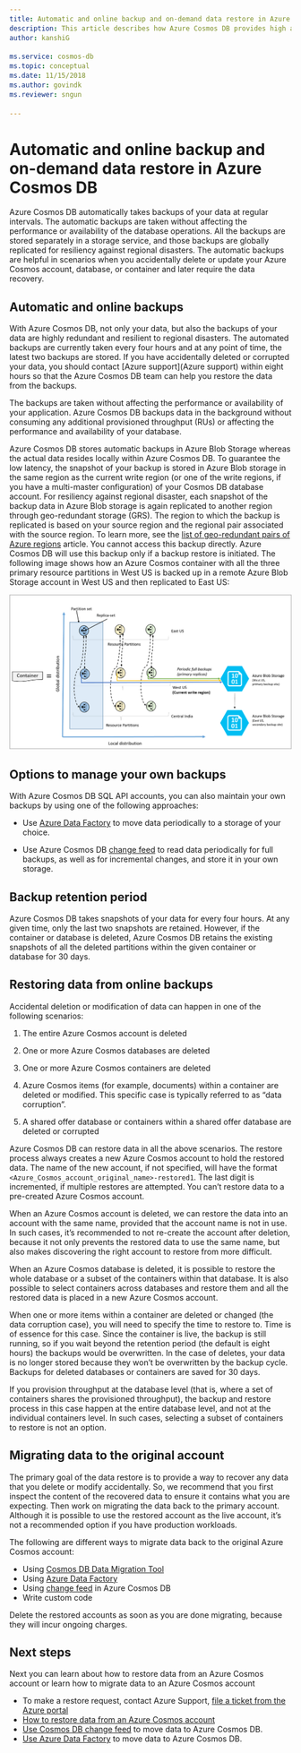 ```yaml
---
title: Automatic and online backup and on-demand data restore in Azure Cosmos DB
description: This article describes how Azure Cosmos DB provides high availability
author: kanshiG

ms.service: cosmos-db
ms.topic: conceptual
ms.date: 11/15/2018
ms.author: govindk
ms.reviewer: sngun

---
```


# Automatic and online backup and on-demand data restore in Azure Cosmos DB

Azure Cosmos DB automatically takes backups of your data at regular intervals. The automatic backups are taken without affecting the performance or availability of the database operations. All the backups are stored separately in a storage service, and those backups are globally replicated for resiliency against regional disasters. The automatic backups are helpful in scenarios when you accidentally delete or update your Azure Cosmos account, database, or container and later require the data recovery.

## Automatic and online backups

With Azure Cosmos DB, not only your data, but also the backups of your data are highly redundant and resilient to regional disasters. The automated backups are currently taken every four hours and at any point of time, the latest two backups are stored. If you have accidentally deleted or corrupted your data, you should contact [Azure support](Azure support) within eight hours so that the Azure Cosmos DB team can help you restore the data from the backups.

The backups are taken without affecting the performance or availability of your application. Azure Cosmos DB backups data in the background without consuming any additional provisioned throughput (RUs) or affecting the performance and availability of your database.

Azure Cosmos DB stores automatic backups in Azure Blob Storage whereas the actual data resides locally within Azure Cosmos DB. To guarantee the low latency, the snapshot of your backup is stored in Azure Blob storage in the same region as the current write region (or one of the write regions, if you have a multi-master configuration) of your Cosmos DB database account. For resiliency against regional disaster, each snapshot of the backup data in Azure Blob storage is again replicated to another region through geo-redundant storage (GRS). 
The region to which the backup is replicated is based on your source region and the regional pair associated with the source region. To learn more, see the [list of geo-redundant pairs of Azure regions](../best-practices-availability-paired-regions.md) article. You cannot access this backup directly. Azure Cosmos DB will use this backup only if a backup restore is initiated.
The following image shows how an Azure Cosmos container with all the three primary resource partitions in West US is backed up in a remote Azure Blob Storage account in West US and then replicated to East US:

![Periodic full backups of all Cosmos DB entities in GRS Azure Storage](./media/online-backup-and-restore/automatic-backup.png)

## Options to manage your own backups

With Azure Cosmos DB SQL API accounts, you can also maintain your own backups by using one of the following approaches:

* Use [Azure Data Factory](../data-factory/connector-azure-cosmos-db.md) to move data periodically to a storage of your choice.

* Use Azure Cosmos DB [change feed](change-feed.md) to read data periodically for full backups, as well as for incremental changes, and store it in your own storage.

## Backup retention period

Azure Cosmos DB takes snapshots of your data for every four hours. At any given time, only the last two snapshots are retained. However, if the container or database is deleted, Azure Cosmos DB retains the existing snapshots of all the deleted partitions within the given container or database for 30 days.

## Restoring data from online backups

Accidental deletion or modification of data can happen in one of the following scenarios:  

1. The entire Azure Cosmos account is deleted

1. One or more Azure Cosmos databases are deleted

1. One or more Azure Cosmos containers are deleted

1. Azure Cosmos items (for example, documents) within a container are deleted or modified. This specific case is typically referred to as “data corruption”.

1. A shared offer database or containers within a shared offer database are deleted or corrupted

Azure Cosmos DB can restore data in all the above scenarios. The restore process always creates a new Azure Cosmos account to hold the restored data. The name of the new account, if not specified, will have the format `<Azure_Cosmos_account_original_name>-restored1`. The last digit is incremented, if multiple restores are attempted. You can’t restore data to a pre-created Azure Cosmos account.

When an Azure Cosmos account is deleted, we can restore the data into an account with the same name, provided that the account name is not in use. In such cases, it’s recommended to not re-create the account after deletion, because it not only prevents the restored data to use the same name, but also makes discovering the right account to restore from more difficult. 

When an Azure Cosmos database is deleted, it is possible to restore the whole database or a subset of the containers within that database. It is also possible to select containers across databases and restore them and all the restored data is placed in a new Azure Cosmos account.

When one or more items within a container are deleted or changed (the data corruption case), you will need to specify the time to restore to. Time is of essence for this case. Since the container is live, the backup is still running, so if you wait beyond the retention period (the default is eight hours) the backups would be overwritten. In the case of deletes, your data is no longer stored because they won’t be overwritten by the backup cycle. Backups for deleted databases or containers are saved for 30 days.

If you provision throughput at the database level (that is, where a set of containers shares the provisioned throughput), the backup and restore process in this case happen at the entire database level, and not at the individual containers level. In such cases, selecting a subset of containers to restore is not an option.

## Migrating data to the original account

The primary goal of the data restore is to provide a way to recover any data that you delete or modify accidentally. So, we recommend that you first inspect the content of the recovered data to ensure it contains what you are expecting. Then work on migrating the data back to the primary account. Although it is possible to use the restored account as the live account, it’s not a recommended option if you have production workloads.  

The following are different ways to migrate data back to the original Azure Cosmos account:

* Using [Cosmos DB Data Migration Tool](import-data.md)
* Using [Azure Data Factory]( ../data-factory/connector-azure-cosmos-db.md)
* Using [change feed](change-feed.md) in Azure Cosmos DB 
* Write custom code

Delete the restored accounts as soon as you are done migrating, because they will incur ongoing charges.

## Next steps

Next you can learn about how to restore data from an Azure Cosmos account or learn how to migrate data to an Azure Cosmos account

* To make a restore request, contact Azure Support, [file a ticket from the Azure portal](https://portal.azure.com/?#blade/Microsoft_Azure_Support/HelpAndSupportBlade)
* [How to restore data from an Azure Cosmos account](how-to-backup-and-restore.md)
* [Use Cosmos DB change feed](change-feed.md) to move data to Azure Cosmos DB.
* [Use Azure Data Factory](../data-factory/connector-azure-cosmos-db.md) to move data to Azure Cosmos DB.

